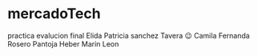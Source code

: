 # mercadoTech
practica evalucion final
Elida Patricia sanchez Tavera :wink: 
Camila Fernanda Rosero Pantoja
Heber Marin Leon 


